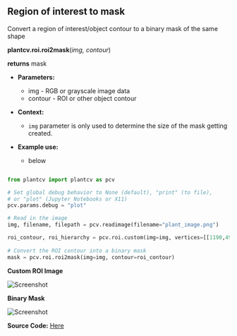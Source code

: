 ## Region of interest to mask

Convert a region of interest/object contour to a binary mask of the same shape 

**plantcv.roi.roi2mask**(*img, contour*)

**returns** mask

- **Parameters:**
    - img - RGB or grayscale image data
    - contour - ROI or other object contour
   
- **Context:**
    - `img` parameter is only used to determine the size of the mask getting created. 
- **Example use:**
    - below

```python

from plantcv import plantcv as pcv

# Set global debug behavior to None (default), "print" (to file), 
# or "plot" (Jupyter Notebooks or X11)
pcv.params.debug = "plot"

# Read in the image 
img, filename, filepath = pcv.readimage(filename="plant_image.png")

roi_contour, roi_hierarchy = pcv.roi.custom(img=img, vertices=[[1190,490], [1470,830], [920,1430], [890,950]])
            
# Convert the ROI contour into a binary mask
mask = pcv.roi.roi2mask(img=img, contour=roi_contour)

```

**Custom ROI Image**

![Screenshot](img/documentation_images/roi2mask/custom_roi.jpg)


**Binary Mask**

![Screenshot](img/documentation_images/roi2mask/custom_mask.jpg)

**Source Code:** [Here](https://github.com/danforthcenter/plantcv/blob/main/plantcv/plantcv/roi/roi2mask.py)
